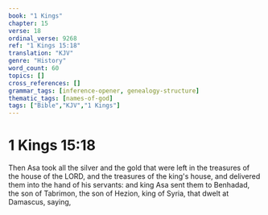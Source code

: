 ```yaml
---
book: "1 Kings"
chapter: 15
verse: 18
ordinal_verse: 9268
ref: "1 Kings 15:18"
translation: "KJV"
genre: "History"
word_count: 60
topics: []
cross_references: []
grammar_tags: [inference-opener, genealogy-structure]
thematic_tags: [names-of-god]
tags: ["Bible","KJV","1 Kings"]
---
```


# 1 Kings 15:18

Then Asa took all the silver and the gold that were left in the treasures of the house of the LORD, and the treasures of the king's house, and delivered them into the hand of his servants: and king Asa sent them to Benhadad, the son of Tabrimon, the son of Hezion, king of Syria, that dwelt at Damascus, saying,
